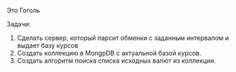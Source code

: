 Это Гоголь

Задачи:

1) Сделать сервер, который парсит обменки с заданным интервалом и выдает базу курсов
2) Создать коллекцию в MongpDB с актуальной базой курсов.
3) Создать алгоритм поиска списка исходных валют из коллекции.
